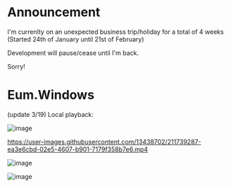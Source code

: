 # Announcement

I'm currenlty on an unexpected business trip/holiday for a total of 4 weeks (Started 24th of January until 21st of February)

Development will pause/cease until I'm back.

Sorry!


# Eum.Windows

(update 3/19) Local playback:

![image](https://user-images.githubusercontent.com/13438702/226125785-336afde6-0e39-45d5-9f82-10cbcb44bf29.png)



https://user-images.githubusercontent.com/13438702/211739287-ea3e6cbd-02e5-4607-b901-7179f358b7e6.mp4


![image](https://user-images.githubusercontent.com/13438702/211191945-5869bc9b-bfea-4ec7-8028-50c2c30c0ce5.png)


![image](https://user-images.githubusercontent.com/13438702/211539400-25468ac1-2458-4b9e-b149-d27a5405a186.png)
